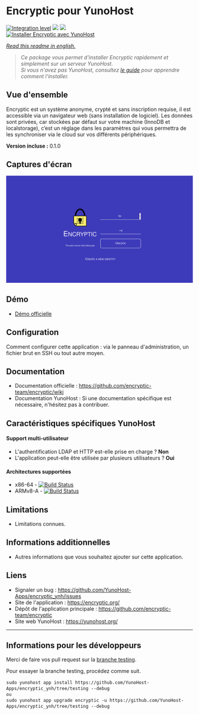 # Encryptic pour YunoHost

[![Integration level](https://dash.yunohost.org/integration/encryptic.svg)](https://dash.yunohost.org/appci/app/encryptic) ![](https://ci-apps.yunohost.org/ci/badges/encryptic.status.svg) ![](https://ci-apps.yunohost.org/ci/badges/encryptic.maintain.svg)  
[![Installer Encryptic avec YunoHost](https://install-app.yunohost.org/install-with-yunohost.svg)](https://install-app.yunohost.org/?app=encryptic)

*[Read this readme in english.](./README.md)* 

> *Ce package vous permet d'installer Encryptic rapidement et simplement sur un serveur YunoHost.  
Si vous n'avez pas YunoHost, consultez [le guide](https://yunohost.org/#/install) pour apprendre comment l'installer.*

## Vue d'ensemble
Encryptic est un système anonyme, crypté et sans inscription requise, il est accessible via un navigateur web (sans installation de logiciel).
Les données sont privées, car stockées par défaut sur votre machine (InnoDB et localstorage), c’est un réglage dans les paramètres qui vous permettra de les synchroniser via le cloud sur vos différents périphériques.

**Version incluse :** 0.1.0

## Captures d'écran

![](sources/encryptic.png)

## Démo

* [Démo officielle](https://app.encryptic.org/)

## Configuration

Comment configurer cette application : via le panneau d'administration, un fichier brut en SSH ou tout autre moyen.

## Documentation

 * Documentation officielle : https://github.com/encryptic-team/encryptic/wiki
 * Documentation YunoHost : Si une documentation spécifique est nécessaire, n'hésitez pas à contribuer.

## Caractéristiques spécifiques YunoHost

#### Support multi-utilisateur

* L'authentification LDAP et HTTP est-elle prise en charge ? **Non**
* L'application peut-elle être utilisée par plusieurs utilisateurs ? **Oui**

#### Architectures supportées

* x86-64 - [![Build Status](https://ci-apps.yunohost.org/ci/logs/encryptic%20%28Apps%29.svg)](https://ci-apps.yunohost.org/ci/apps/encryptic/)
* ARMv8-A - [![Build Status](https://ci-apps-arm.yunohost.org/ci/logs/encryptic%20%28Apps%29.svg)](https://ci-apps-arm.yunohost.org/ci/apps/encryptic/)

## Limitations

* Limitations connues.

## Informations additionnelles

* Autres informations que vous souhaitez ajouter sur cette application.

## Liens

 * Signaler un bug : https://github.com/YunoHost-Apps/encryptic_ynh/issues
 * Site de l'application : https://encryptic.org/
 * Dépôt de l'application principale : https://github.com/encryptic-team/encryptic
 * Site web YunoHost : https://yunohost.org/

---

## Informations pour les développeurs

Merci de faire vos pull request sur la [branche testing](https://github.com/YunoHost-Apps/encryptic_ynh/tree/testing).

Pour essayer la branche testing, procédez comme suit.
```
sudo yunohost app install https://github.com/YunoHost-Apps/encryptic_ynh/tree/testing --debug
ou
sudo yunohost app upgrade encryptic -u https://github.com/YunoHost-Apps/encryptic_ynh/tree/testing --debug
```

